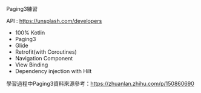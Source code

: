 Paging3練習

API : https://unsplash.com/developers
- 100% Kotlin
- Paging3
- Glide
- Retrofit(with Coroutines)
- Navigation Component
- View Binding
- Dependency injection with Hilt

學習過程中Paging3資料來源參考：https://zhuanlan.zhihu.com/p/150860690

